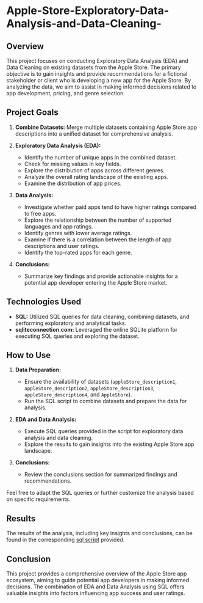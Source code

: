 # Apple-Store-Exploratory-Data-Analysis-and-Data-Cleaning-

## Overview

This project focuses on conducting Exploratory Data Analysis (EDA) and Data Cleaning on existing datasets from the Apple Store. The primary objective is to gain insights and provide recommendations for a fictional stakeholder or client who is developing a new app for the Apple Store. By analyzing the data, we aim to assist in making informed decisions related to app development, pricing, and genre selection.

## Project Goals

1. **Combine Datasets:** Merge multiple datasets containing Apple Store app descriptions into a unified dataset for comprehensive analysis.

2. **Exploratory Data Analysis (EDA):**
   - Identify the number of unique apps in the combined dataset.
   - Check for missing values in key fields.
   - Explore the distribution of apps across different genres.
   - Analyze the overall rating landscape of the existing apps.
   - Examine the distribution of app prices.

3. **Data Analysis:**
   - Investigate whether paid apps tend to have higher ratings compared to free apps.
   - Explore the relationship between the number of supported languages and app ratings.
   - Identify genres with lower average ratings.
   - Examine if there is a correlation between the length of app descriptions and user ratings.
   - Identify the top-rated apps for each genre.

4. **Conclusions:**
   - Summarize key findings and provide actionable insights for a potential app developer entering the Apple Store market.

## Technologies Used

- **SQL:** Utilized SQL queries for data cleaning, combining datasets, and performing exploratory and analytical tasks.
- **sqliteconnection.com:** Leveraged the online SQLite platform for executing SQL queries and exploring the dataset.

## How to Use

1. **Data Preparation:**
   - Ensure the availability of datasets (`appleStore_description1`, `appleStore_description2`, `appleStore_description3`, `appleStore_description4`, and `AppleStore`).
   - Run the SQL script to combine datasets and prepare the data for analysis.

2. **EDA and Data Analysis:**
   - Execute SQL queries provided in the script for exploratory data analysis and data cleaning.
   - Explore the results to gain insights into the existing Apple Store app landscape.

3. **Conclusions:**
   - Review the conclusions section for summarized findings and recommendations.

Feel free to adapt the SQL queries or further customize the analysis based on specific requirements.

## Results

The results of the analysis, including key insights and conclusions, can be found in the corresponding [sql script](eda_apple_store.sql) provided.

## Conclusion

This project provides a comprehensive overview of the Apple Store app ecosystem, aiming to guide potential app developers in making informed decisions. The combination of EDA and Data Analysis using SQL offers valuable insights into factors influencing app success and user ratings.
